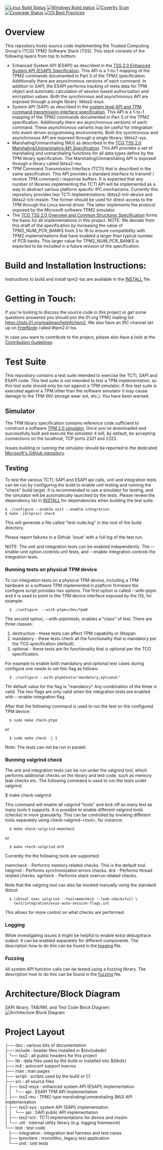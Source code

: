 [![Linux Build Status](https://travis-ci.org/tpm2-software/tpm2-tss.svg?branch=master)](https://travis-ci.org/tpm2-software/tpm2-tss)
[![Windows Build status](https://ci.appveyor.com/api/projects/status/2rdmyn1ndkiavngn?svg=true)](https://ci.appveyor.com/project/tpm2-software/tpm2-tss)
[![Coverity Scan](https://img.shields.io/coverity/scan/3997.svg)](https://scan.coverity.com/projects/tpm2-tss)
[![Coverage Status](https://codecov.io/gh/tpm2-software/tpm2-tss/branch/master/graph/badge.svg)](https://codecov.io/gh/tpm2-software/tpm2-tss)
[![CII Best Practices](https://bestpractices.coreinfrastructure.org/projects/2332/badge)](https://bestpractices.coreinfrastructure.org/projects/2332)

# Overview
This repository hosts source code implementing the Trusted Computing Group's (TCG) TPM2 Software Stack (TSS).
This stack consists of the following layers from top to bottom:

* Enhanced System API (ESAPI) as described in the [TSS 2.0 Enhanced System API (ESAPI) Specification](https://trustedcomputinggroup.org/wp-content/uploads/TSS_ESAPI_Version-0.9_Revision-04_reviewEND030918.pdf).
This API is a 1-to-1 mapping of the TPM2 commands documented in Part 3 of the TPM2 specification.
Additionally there are asynchronous versions of each command.
In addition to SAPI, the ESAPI performs tracking of meta data for TPM object and automatic calculation of session based authorization and encryption values.
Both the synchronous and asynchronous API are exposed through a single library: libtss2-esys.
* System API (SAPI) as described in the [system level API and TPM command transmission interface specification](http://www.trustedcomputinggroup.org/resources/tss_system_level_api_and_tpm_command_transmission_interface_specification).
This API is a 1-to-1 mapping of the TPM2 commands documented in Part 3 of the TPM2 specification.
Additionally there are asynchronous versions of each command.
These asynchronous variants may be useful for integration into event-driven programming environments.
Both the synchronous and asynchronous API are exposed through a single library: libtss2-sys.
* Marshaling/Unmarshaling (MU) as described in the [TCG TSS 2.0 Marshaling/Unmarshaling API Specification](https://trustedcomputinggroup.org/wp-content/uploads/TSS_Marshaling_Unmarshaling_API_Version-1.0_Revision-04_review_ENDS030918.pdf).
This API provides a set of marshaling and unmarshaling functions for all data types define by the TPM library specification.
The Marshaling/Unmarshaling API is exposed through a library called libtss2-mu.
* TPM Command Transmission Interface (TCTI) that is described in the same specification.
This API provides a standard interface to transmit / receive TPM command / response buffers.
It is expected that any number of libraries implementing the TCTI API will be implemented as a way to abstract various platform specific IPC mechanisms.
Currently this repository provides two TCTI implementations: libtss2-tcti-device and libtss2-tcti-mssim.
The former should be used for direct access to the TPM through the Linux kernel driver.
The latter implements the protocol exposed by the Microsoft software TPM2 simulator.
* The [TCG TSS 2.0 Overview and Common Structures Specification](https://trustedcomputinggroup.org/wp-content/uploads/TSS_Overview_Common_Structures_Version-0.9_Revision-03_Review_030918.pdf) forms the basis for all implementations in this project. NOTE: We deviate from this draft of the specification by increasing the value of TPM2_NUM_PCR_BANKS from 3 to 16 to ensure compatibility with TPM2 implementations that have enabled a larger than typical number of PCR banks. This larger value for TPM2_NUM_PCR_BANKS is expected to be included in a future revision of the specification.

# Build and Installation Instructions:
Instructions to build and install tpm2-tss are available in the [INSTALL](INSTALL.md) file.

# Getting in Touch:
If you're looking to discuss the source code in this project or get some questions answered you should join the 01.org TPM2 mailing list: https://lists.01.org/mailman/listinfo/tpm2.
We also have an IRC channel set up on [FreeNode](https://freenode.net/) called \#tpm2.0-tss.

In case you want to contribute to the project, please also have a look at the [Contribution Guidelines](CONTRIBUTING.md).

# Test Suite
This repository contains a test suite intended to exercise the TCTI, SAPI and ESAPI code.
This test suite is *not* intended to test a TPM implementation, so this test suite should only be run against a TPM simulator.
If this test suite is executed against a TPM other than the software simulator it may cause damage to the TPM (NV storage wear out, etc.).
You have been warned.

## Simulator
The TPM library specification contains reference code sufficient to construct a software
[TPM 2.0 simulator](https://github.com/Microsoft/ms-tpm-20-ref).
Once you've downloaded and successfully built and execute the simulator it will, by default, be accepting connections on the localhost, TCP ports 2321 and 2322.

Issues building or running the simulator should be reported to the dedicated
[Microsoft's GitHub repository](https://github.com/Microsoft/ms-tpm-20-ref).

## Testing
To test the various TCTI, SAPI and ESAPI api calls, unit and integration tests can
be run by configuring the build to enable unit testing and running the "check"
build target. It is recommended to use a simulator for testing, and the
simulator will be automatically launched by the tests. Please review the
dependency list in [INSTALL](INSTALL.md) for dependencies when building
the test suite.
```
$ ./configure --enable-unit --enable-integration
$ make -j$(nproc) check
```
This will generate a file called "test-suite.log" in the root of the build
directory.

Please report failures in a Github 'issue' with a full log of the test run.

NOTE: The unit and integration tests can be enabled independently.
The --enable-unit option controls unit tests, and --enable-integration
controls the integration tests.

### Running tests on physical TPM device
To run integration tests on a physical TPM device, including a TPM hardware
or a software TPM implemented in platform firmware the configure script
provides two options.
The first option is called --with-ptpm and it is used to point to the TPM
device interface exposed by the OS, for example:

```
  $ ./configure  --with-ptpm=/dev/tpm0
```
The second option, --with-ptpmtests, enables a "class" of test.
There are three classes:
1. destructive - these tests can affect TPM capability or lifespan
2. mandatory   - these tests check all the functionality that is mandatory
                 per the TCG specification (default).
3. optional    - these tests are for functionality that is optional per the
                 TCG specification.

For example to enable both mandatory and optional test cases during configure
one needs to set this flag as follows:

```
  $ ./configure --with-ptpmtests="mandatory,optional"
```
Tht default value for the flag is "mandatory"
Any combination of the three is valid.
The two flags are only valid when the integration tests are enabled with
--enable-integration flag.

After that the following command is used to run the test on the configured
TPM device:

```
  $ sudo make check-ptpm
```
  or
```
  $ sudo make check -j 1
```

Note: The tests can not be run in paralel.

### Running valgrind check
The unit and integration tests can be run under the valgrind tool, which
performs additional checks on the library and test code, such as memory
leak checks etc. The following command is used to run the tests under
valgrind:

  $ make check-valgrind

This command will enable all valgrind "tools" and kick off as many test
as many tools it supports. It is possible to enable different valgrind
tools (checks) in more granularity. This can be controlled by invoking
different tools separately using check-valgrind-&lt;tool&gt;, for instance:

```
  $ make check-valgrind-memcheck
```
  or
```
  $ make check-valgrind-drd
```

Currently the the following tools are supported:

memcheck - Performs memory related checks. This is the default tool.
helgrind - Performs synchronization errors checks.
drd      - Performs thread related checks.
sgcheck  - Performs stack overrun related checks.

Note that the valgring tool can also be invoked manually using the standard
libtool:

```
  $ libtool exec valgrind --tool=memcheck --leak-check=full \
    test/integration/esys-auto-session-flags.int
```

This allows for more control on what checks are performed.

### Logging
While investigating issues it might be helpful to enable extra debug/trace
output. It can be enabled separately for different components.
The description how to do this can be found in the [logging](doc/logging.md) file.

### Fuzzing
All system API function calls can be tested using a fuzzing library.
The description how to do this can be found in the [fuzzing](doc/fuzzing.md) file.

# Architecture/Block Diagram
SAPI library, TAB/RM, and Test Code Block Diagram:
![Architecture Block Diagram](doc/TSS%20block%20diagram.png)

# Project Layout
├── doc     : various bits of documentation  
├── include : header files installed in $(includedir)  
│   └── tss2      : all public headers for this project  
├── lib     : data files used by the build or installed into $(libdir)  
├── m4      : autoconf support macros  
├── man     : man pages  
├── script  : scripts used by the build or CI  
├── src     : all source files  
│   ├── tss2-esys : enhanced system API (ESAPI) implementation  
│   │   └── api   : ESAPI TPM API implementation  
│   ├── tss2-mu   : TPM2 type marshaling/unmarshaling (MU) API implementation  
│   ├── tss2-sys  : system API (SAPI) implementation  
│   │   └── api   : SAPI public API implementation  
│   ├── tss2-tcti : TCTI implementations for device and mssim  
│   └── util      : Internal utility library (e.g. logging framework)  
└── test    : test code  
    ├── integration : integration test harness and test cases  
    ├── tpmclient   : monolithic, legacy test application  
    └── unit        : unit tests  
